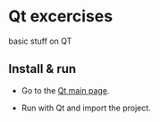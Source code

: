 # Qt excercises

basic stuff on QT

## Install & run

* Go to the [Qt main page](https://www.qt.io/download).

* Run with Qt and import the project.